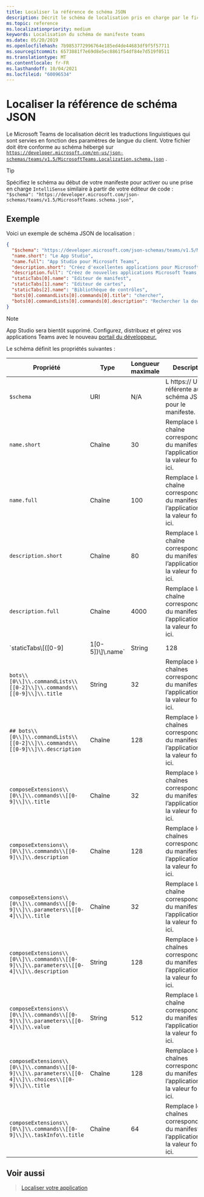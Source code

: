```yaml
---
title: Localiser la référence de schéma JSON
description: Décrit le schéma de localisation pris en charge par le fichier de localisation pour Microsoft Teams
ms.topic: reference
ms.localizationpriority: medium
keywords: Localisation du schéma de manifeste teams
ms.date: 05/20/2019
ms.openlocfilehash: 7b9853772996764e185ed4de44683df9f5f57711
ms.sourcegitcommit: 6573881f7e69d8e5ec8861f54df84e7d519f0511
ms.translationtype: MT
ms.contentlocale: fr-FR
ms.lasthandoff: 10/04/2021
ms.locfileid: "60096534"
---
```

# <a name="localize-json-schema-reference"></a>Localiser la référence de schéma JSON

Le Microsoft Teams de localisation décrit les traductions linguistiques qui sont servies en fonction des paramètres de langue du client. Votre fichier doit être conforme au schéma hébergé sur [`https://developer.microsoft.com/en-us/json-schemas/teams/v1.5/MicrosoftTeams.Localization.schema.json`](https://developer.microsoft.com/en-us/json-schemas/teams/v1.5/MicrosoftTeams.Localization.schema.json) . 

> [!TIP]
> Spécifiez le schéma au début de votre manifeste pour activer ou une prise en charge `IntelliSense` similaire à partir de votre éditeur de code : `"$schema": "https://developer.microsoft.com/json-schemas/teams/v1.5/MicrosoftTeams.schema.json",`

## <a name="example"></a>Exemple 

Voici un exemple de schéma JSON de localisation :

```json
{
  "$schema": "https://developer.microsoft.com/json-schemas/teams/v1.5/MicrosoftTeams.schema.json",
  "name.short": "Le App Studio",
  "name.full": "App Studio pour Microsoft Teams",
  "description.short": "Créez d'excellentes applications pour Microsoft Teams avec App Studio.",
  "description.full": "Créez de nouvelles applications Microsoft Teams, concevez et prévisualisez des cartes bot, et explorez la documentation avec App Studio.",
  "staticTabs[0].name": "Editeur de manifest",
  "staticTabs[1].name": "Editeur de cartes",
  "staticTabs[2].name": "Bibliothèque de contrôles",
  "bots[0].commandLists[0].commands[0].title": "chercher",
  "bots[0].commandLists[0].commands[0].description": "Rechercher la documentation Teams pertinente"
}
```

> [!NOTE]
>  App Studio sera bientôt supprimé. Configurez, distribuez et gérez vos applications Teams avec le nouveau [portail du développeur.](https://dev.teams.microsoft.com/)

Le schéma définit les propriétés suivantes :

|Propriété|Type|Longueur maximale|Description|
|---------------|--------|---------|------------------|
|`$schema`|URI|N/A|L https:// URL référente au schéma JSON pour le manifeste.|
|`name.short`|Chaîne|30|Remplace la chaîne correspondante du manifeste de l’application par la valeur fournie ici.|
|`name.full`|Chaîne|100|Remplace la chaîne correspondante du manifeste de l’application par la valeur fournie ici.|
|`description.short`|Chaîne|80|Remplace la chaîne correspondante du manifeste de l’application par la valeur fournie ici.|
|`description.full`|Chaîne|4000|Remplace la chaîne correspondante du manifeste de l’application par la valeur fournie ici.|
|`staticTabs\\[([0-9]|1[0-5])\\]\\.name`|String|128|Remplace les chaînes correspondantes du manifeste de l’application par la valeur fournie ici.|
|`bots\\[0\\]\\.commandLists\\[[0-2]\\]\\.commands\\[[0-9]\\]\\.title`|String|32|Remplace les chaînes correspondantes du manifeste de l’application par la valeur fournie ici.|
|`## bots\\[0\\]\\.commandLists\\[[0-2]\\]\\.commands\\[[0-9]\\]\\.description`|Chaîne|128|Remplace les chaînes correspondantes du manifeste de l’application par la valeur fournie ici.|
|`composeExtensions\\[0\\]\\.commands\\[[0-9]\\]\\.title`|Chaîne|32|Remplace les chaînes correspondantes du manifeste de l’application par la valeur fournie ici.|
|`composeExtensions\\[0\\]\\.commands\\[[0-9]\\]\\.description`|Chaîne|128|Remplace les chaînes correspondantes du manifeste de l’application par la valeur fournie ici.|
|`composeExtensions\\[0\\]\\.commands\\[[0-9]\\]\\.parameters\\[[0-4]\\]\\.title`|Chaîne|32|Remplace la chaîne correspondante du manifeste de l’application par la valeur fournie ici.|
|`composeExtensions\\[0\\]\\.commands\\[[0-9]\\]\\.parameters\\[[0-4]\\]\\.description`|String|128|Remplace les chaînes correspondantes du manifeste de l’application par la valeur fournie ici.|
|`composeExtensions\\[0\\]\\.commands\\[[0-9]\\]\\.parameters\\[[0-4]\\]\\.value`|String|512|Remplace la chaîne correspondante du manifeste de l’application par la valeur fournie ici.|
|`composeExtensions\\[0\\]\\.commands\\[[0-9]\\]\\.parameters\\[[0-4]\\]\\.choices\\[[0-9]\\]\\.title`|Chaîne|128|Remplace les chaînes correspondantes du manifeste de l’application par la valeur fournie ici.|
|`composeExtensions\\[0\\]\\.commands\\[[0-9]\\]\\.taskInfo\\.title`|Chaîne|64|Remplace les chaînes correspondantes du manifeste de l’application par la valeur fournie ici.|

## <a name="see-also"></a>Voir aussi

> [Localiser votre application](~/concepts/build-and-test/apps-localization.md)
